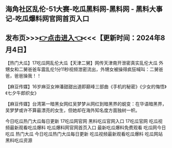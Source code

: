 海角社区乱伦-51大赛-吃瓜黑料网-黑料网 - 黑料大事记-吃瓜爆料网官网首页入口
------------------------
发布页>>><a href="https://jige1999.github.io/chigua.github.io/">👉点击进入👈</a><<<【更新时间：2024年8月4日】
------------------------
【热门大瓜】17吃瓜网乱伦大瓜【天津二舅】网传天津南开泄密真实乱伦大瓜 外甥女和二舅爸爸车震乱伦1分11秒视频泄密流出，外甥女被操得疯狂喊叫：二舅爸爸，爸爸操我！！

【麻豆传媒】16岁麻豆女神潘甜甜出道即巅峰三部曲《手机的秘密》《少女的悔悟》《七夕牛郎织女》

【麻豆传媒】台湾第一暗黑女网红吴梦梦从网红到暗黑界的蜕变：在华语暗黑界，吴梦梦或许不算最漂亮的女生，但她却在海外知名度方面独树一帜。

今日吃瓜热门大瓜每日更新
17吃瓜网官网
黑料吃瓜官网入口
17吃瓜官网
吃瓜视频最新观看吃瓜爆料
吃瓜爆料网官网首页入口
最新吃瓜爆料免费观看
吃瓜网今日吃瓜 热门大瓜
今日吃瓜热门大瓜每日更新
吃瓜视频最新观看吃瓜爆料
吃瓜网站
黑料吃瓜资源
